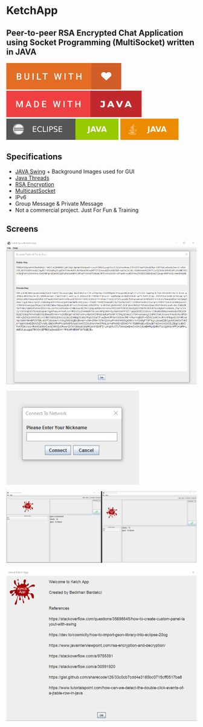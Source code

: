 # KetchApp

## Peer-to-peer RSA Encrypted Chat Application using Socket Programming (MultiSocket) written in JAVA

![](https://github.com/bardakcib/resources/blob/main/badges/built-with-love.svg)
![](https://github.com/bardakcib/resources/blob/main/badges/made-with-java.svg)
![](https://github.com/bardakcib/resources/blob/main/badges/Eclipse-Java-green.svg)
![](https://github.com/bardakcib/resources/blob/main/badges/java.svg)


## Specifications

* [JAVA Swing](https://www.javatpoint.com/java-swing) + Background Images used for GUI 
* [Java Threads](https://www.w3schools.com/java/java_threads.asp)
* [RSA Encryption](https://www.devglan.com/java8/rsa-encryption-decryption-java)
* [MulticastSocket](https://docs.oracle.com/javase/7/docs/api/java/net/MulticastSocket.html) 
* IPv6
* Group Message & Private Message
* Not a commercial project. Just For Fun & Training

## Screens
![](https://github.com/bardakcib/KetchApp/blob/main/resources/keyPairs.png)

![](https://github.com/bardakcib/KetchApp/blob/main/resources/connection.png)

![](https://github.com/bardakcib/KetchApp/blob/main/resources/chat.png)

![](https://github.com/bardakcib/KetchApp/blob/main/resources/about2.png)
